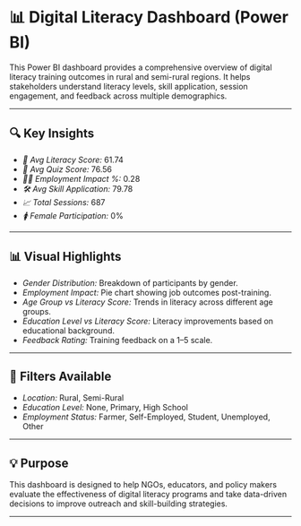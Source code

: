 # 📊 Digital Literacy Dashboard (Power BI)

This Power BI dashboard provides a comprehensive overview of digital literacy training outcomes in rural and semi-rural regions. It helps stakeholders understand literacy levels, skill application, session engagement, and feedback across multiple demographics.

---

## 🔍 Key Insights

- *📘 Avg Literacy Score:* 61.74  
- *🧠 Avg Quiz Score:* 76.56  
- *👩‍💼 Employment Impact %:* 0.28  
- *🛠 Avg Skill Application:* 79.78  
- *📈 Total Sessions:* 687  
- *🚺 Female Participation:* 0%

---

## 📊 Visual Highlights

- *Gender Distribution:* Breakdown of participants by gender.
- *Employment Impact:* Pie chart showing job outcomes post-training.
- *Age Group vs Literacy Score:* Trends in literacy across different age groups.
- *Education Level vs Literacy Score:* Literacy improvements based on educational background.
- *Feedback Rating:* Training feedback on a 1–5 scale.

---

## 🎯 Filters Available

- *Location:* Rural, Semi-Rural  
- *Education Level:* None, Primary, High School  
- *Employment Status:* Farmer, Self-Employed, Student, Unemployed, Other  

---

## 💡 Purpose

This dashboard is designed to help NGOs, educators, and policy makers evaluate the effectiveness of digital literacy programs and take data-driven decisions to improve outreach and skill-building strategies.

---
